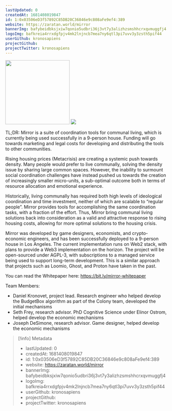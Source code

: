 ```yaml
---
lastUpdated: 0
createdAt: 1681408019847
id: 1:0x03506eD3f57892C85DB20C36846e9c808aFe9ef4:389
website: https://zaratan.world/mirror
bannerImg: bafybeidbksjxiw7qonio5udbri36j3vt7y3alizhzsmshhcrxqvmuggfj4
logoImg: bafkreia4rrxdgfpjv4mk2lnjncb7mea7ny6qtl3pi7uvv3y3zsth5pif44
userGithub: kronosapiens
projectGithub:
projectTwitter: kronosapiens
---
```


<img style="width: 200px" src="https://ipfs-grants-stack.gitcoin.co/ipfs/bafkreia4rrxdgfpjv4mk2lnjncb7mea7ny6qtl3pi7uvv3y3zsth5pif44">

<img src="https://ipfs-grants-stack.gitcoin.co/ipfs/bafybeidbksjxiw7qonio5udbri36j3vt7y3alizhzsmshhcrxqvmuggfj4">

TL;DR: Mirror is a suite of coordination tools for communal living, which is currently being used successfully in a 9-person house. Funding will go towards marketing and legal costs for developing and distributing the tools to other communities.

Rising housing prices (Metacrisis) are creating a systemic push towards density. Many people would prefer to live communally, solving the density issue by sharing large common spaces. However, the inability to surmount social coordination challenges have instead pushed us towards the creation of increasingly smaller micro-units, a sub-optimal outcome both in terms of resource allocation and emotional experience.

Historically, living communally has required both high levels of ideological coordination and time investment, neither of which are scalable to “regular people”. Mirror provides tools for accomplishing the same coordination tasks, with a fraction of the effort. Thus, Mirror bring communal living solutions back into consideration as a valid and attractive response to rising housing costs, allowing for more optimal solutions to the housing crisis.

Mirror was developed by game designers, economists, and crypto-economic engineers, and has been successfully deployed to a 9-person house in Los Angeles. The current implementation runs on Web2 stack, with plans to provide a Web3 implementation on the horizon. The project will be open-sourced under AGPL-3, with subscriptions to a managed service being used to support long-term development. This is a similar approach that projects such as Loomio, Ghost, and Proton have taken in the past.

You can read the Whitepaper here:
https://bit.ly/mirror-whitepaper

Team Members:
- Daniel Kronovet, project lead. Research engineer who helped develop the BudgetBox algorithm as part of the Colony team, developed the initial mechanisms
- Seth Frey, research advisor. PhD Cognitive Science under Elinor Ostrom, helped develop the economic mechanisms
- Joseph DeSimone, research advisor. Game designer, helped develop the economic mechanisms

> [!info] Metadata
> * lastUpdated: 0
> * createdAt: 1681408019847
> * id: 1:0x03506eD3f57892C85DB20C36846e9c808aFe9ef4:389
> * website: https://zaratan.world/mirror
> * bannerImg: bafybeidbksjxiw7qonio5udbri36j3vt7y3alizhzsmshhcrxqvmuggfj4
> * logoImg: bafkreia4rrxdgfpjv4mk2lnjncb7mea7ny6qtl3pi7uvv3y3zsth5pif44
> * userGithub: kronosapiens
> * projectGithub: 
> * projectTwitter: kronosapiens